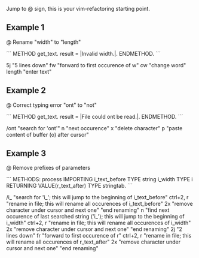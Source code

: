 Jump to @ sign, this is your vim-refactoring starting point.

## Example 1

@
Rename "width" to "length"

´´´
  METHOD get_text.
    result = |Invalid width.|.
  ENDMETHOD.
´´´

5j      "5 lines down"
fw      "forward to first occurence of w"
cw      "change word"
length  "enter text"

## Example 2

@
Correct typing error "ont" to "not"

´´´
  METHOD get_text.
    result = |File could ont be read.|.
  ENDMETHOD.
´´´

/ont<cr>  "search for 'ont'"
n         "next occurence"
x         "delete character"
p         "paste content of buffer (o) after cursor"

## Example 3

@
Remove prefixes of parameters

´´´
  METHODS:
    process
      IMPORTING
        i_text_before       TYPE string
        i_width             TYPE i
      RETURNING
        VALUE(r_text_after) TYPE stringtab.
´´´

/i_<cr>   "search for 'i_'; this will jump to the beginning of i_text_before"
ctrl+2, r "rename in file; this will rename all occurences of i_text_before"
2x        "remove character under cursor and next one"
<cr>      "end renaming"
n         "find next occurence of last searched string ('i_'); this will jump to the beginning of i_width"
ctrl+2, r "rename in file; this will rename all occurences of i_width"
2x        "remove character under cursor and next one"
<cr>      "end renaming"
2j        "2 lines down"
fr        "forward to first occurence of r"
ctrl+2, r "rename in file; this will rename all occurences of r_text_after"
2x        "remove character under cursor and next one"
<cr>      "end renaming"
